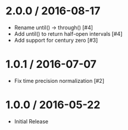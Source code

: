 2.0.0 / 2016-08-17
==================

  * Rename until() -> through() [#4]
  * Add until() to return half-open intervals [#4]
  * Add support for century zero [#3]

1.0.1 / 2016-07-07
==================

  * Fix time precision normalization [#2]

1.0.0 / 2016-05-22
==================
  * Initial Release
